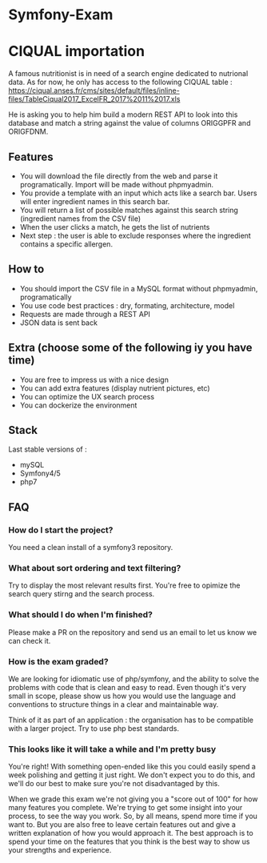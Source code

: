 # Symfony-Exam

CIQUAL importation
====

A famous nutritionist is in need of a search engine dedicated to nutrional data.
As for now, he only has access to the following CIQUAL table : https://ciqual.anses.fr/cms/sites/default/files/inline-files/TableCiqual2017_ExcelFR_2017%2011%2017.xls

He is asking you to help him build a modern REST API to look into this database and match a string against the value of columns ORIGGPFR
 and ORIGFDNM.

Features
----

- You will download the file directly from the web and parse it programatically. Import will be made without phpmyadmin.
- You provide a template with an input which acts like a search bar. Users will enter ingredient names in this search bar.
- You will return a list of possible matches against this search string (ingredient names from the CSV file)
- When the user clicks a match, he gets the list of nutrients
- Next step : the user is able to exclude responses where the ingredient contains a specific allergen.

How to
----

- You should import the CSV file in a MySQL format without phpmyadmin, programatically
- You use code best practices : dry, formating, architecture, model
- Requests are made through a REST API
- JSON data is sent back


Extra (choose some of the following iy you have time)
----

- You are free to impress us with a nice design
- You can add extra features (display nutrient pictures, etc)
- You can optimize the UX search process
- You can dockerize the environment

Stack
----

Last stable versions of :
- mySQL
- Symfony4/5
- php7

FAQ
----

### How do I start the project?

You need a clean install of a symfony3 repository.

### What about sort ordering and text filtering?

Try to display the most relevant results first. You're free to opimize the search query stirng and the search process.

### What should I do when I'm finished?

Please make a PR on the repository and send us an email to let us know we can check it.

### How is the exam graded?

We are looking for idiomatic use of php/symfony, and the ability to solve the problems with code that is clean and easy to read. Even though it's very small in scope, please show us how you would use the language and conventions to structure things in a clear and maintainable way.

Think of it as part of an application : the organisation has to be compatible with a larger project. Try to use php best standards.

### This looks like it will take a while and I'm pretty busy

You're right! With something open-ended like this you could easily spend a week polishing and getting it just right. We don't expect you to do this, and we'll do our best to make sure you're not disadvantaged by this.

When we grade this exam we're not giving you a "score out of 100" for how many features you complete. We're trying to get some insight into your process, to see the way you work. So, by all means, spend more time if you want to. But you are also free to leave certain features out and give a written explanation of how you would approach it. The best approach is to spend your time on the features that you think is the best way to show us your strengths and experience.

